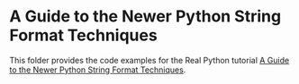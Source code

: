 # A Guide to the Newer Python String Format Techniques

This folder provides the code examples for the Real Python tutorial [A Guide to the Newer Python String Format Techniques](https://realpython.com/python-formatted-output/).
